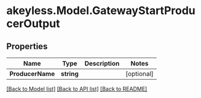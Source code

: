 # akeyless.Model.GatewayStartProducerOutput
## Properties

Name | Type | Description | Notes
------------ | ------------- | ------------- | -------------
**ProducerName** | **string** |  | [optional] 

[[Back to Model list]](../README.md#documentation-for-models) [[Back to API list]](../README.md#documentation-for-api-endpoints) [[Back to README]](../README.md)

